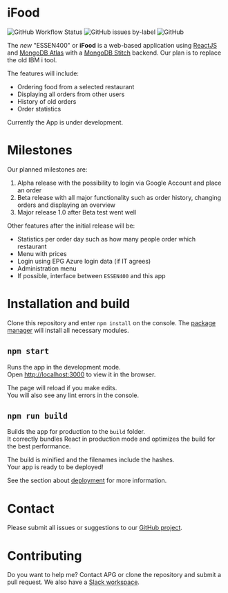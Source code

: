 # iFood
![GitHub Workflow Status](https://img.shields.io/github/workflow/status/mdelta/ifood/Node%20CI)
![GitHub issues by-label](https://img.shields.io/github/issues/mdelta/ifood/bug)
![GitHub](https://img.shields.io/github/license/mdelta/ifood)

The *new* "ESSEN400" or **iFood** is a web-based application using [ReactJS](https://reactjs.org/) and [MongoDB Atlas](https://cloud.mongodb.com/) with a [MongoDB Stitch](https://docs.mongodb.com/stitch/) backend. Our plan is to replace the old IBM i tool.

The features will include:
- Ordering food from a selected restaurant
- Displaying all orders from other users
- History of old orders
- Order statistics

Currently the App is under development.

# Milestones
Our planned milestones are:
1. Alpha release with the possibility to login via Google Account and place an order
2. Beta release with all major functionality such as order history, changing orders and displaying an overview
3. Major release 1.0 after Beta test went well

Other features after the initial release will be:
- Statistics per order day such as how many people order which restaurant
- Menu with prices
- Login using EPG Azure login data (if IT agrees)
- Administration menu
- If possible, interface between `ESSEN400` and this app

# Installation and build
Clone this repository and enter `npm install` on the console. The [package manager](https://nodejs.org/) will install all necessary modules. 

## `npm start`
Runs the app in the development mode.<br />
Open [http://localhost:3000](http://localhost:3000) to view it in the browser.

The page will reload if you make edits.<br />
You will also see any lint errors in the console.

## `npm run build`
Builds the app for production to the `build` folder.<br />
It correctly bundles React in production mode and optimizes the build for the best performance.

The build is minified and the filenames include the hashes.<br />
Your app is ready to be deployed!

See the section about [deployment](https://facebook.github.io/create-react-app/docs/deployment) for more information.

# Contact
Please submit all issues or suggestions to our [GitHub project](https://github.com/mdelta/ifood/issues).

# Contributing
Do you want to help me? Contact APG or clone the repository and submit a pull request. We also have a [Slack workspace](https://vanterode.slack.com).